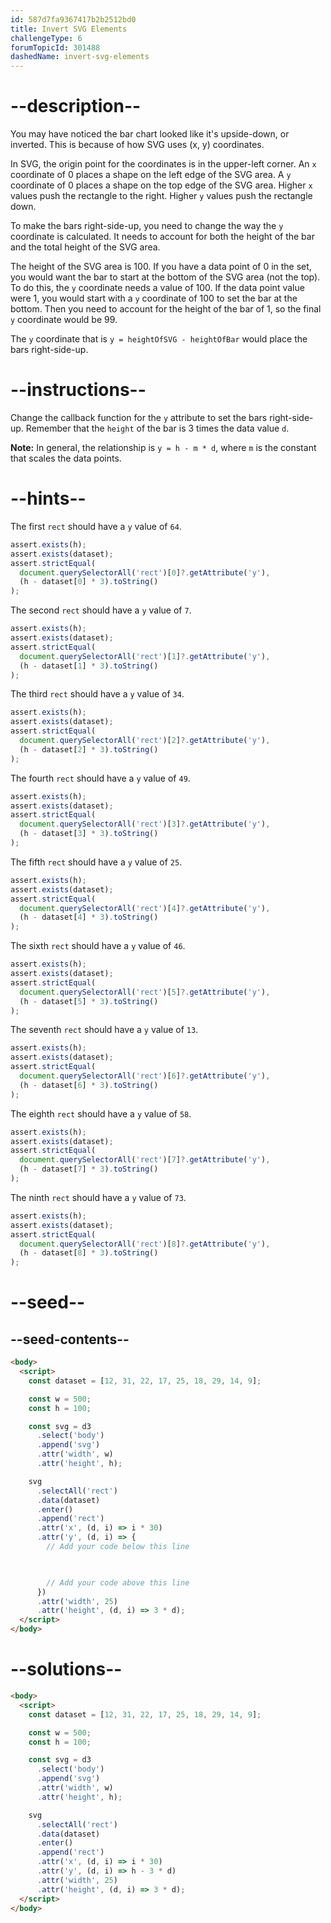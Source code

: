 ```yaml
---
id: 587d7fa9367417b2b2512bd0
title: Invert SVG Elements
challengeType: 6
forumTopicId: 301488
dashedName: invert-svg-elements
---
```


# --description--

You may have noticed the bar chart looked like it's upside-down, or inverted. This is because of how SVG uses (x, y) coordinates.

In SVG, the origin point for the coordinates is in the upper-left corner. An `x` coordinate of 0 places a shape on the left edge of the SVG area. A `y` coordinate of 0 places a shape on the top edge of the SVG area. Higher `x` values push the rectangle to the right. Higher `y` values push the rectangle down.

To make the bars right-side-up, you need to change the way the `y` coordinate is calculated. It needs to account for both the height of the bar and the total height of the SVG area.

The height of the SVG area is 100. If you have a data point of 0 in the set, you would want the bar to start at the bottom of the SVG area (not the top). To do this, the `y` coordinate needs a value of 100. If the data point value were 1, you would start with a `y` coordinate of 100 to set the bar at the bottom. Then you need to account for the height of the bar of 1, so the final `y` coordinate would be 99.

The `y` coordinate that is `y = heightOfSVG - heightOfBar` would place the bars right-side-up.

# --instructions--

Change the callback function for the `y` attribute to set the bars right-side-up. Remember that the `height` of the bar is 3 times the data value `d`.

**Note:** In general, the relationship is `y = h - m * d`, where `m` is the constant that scales the data points.

# --hints--

The first `rect` should have a `y` value of `64`.

```js
assert.exists(h); 
assert.exists(dataset); 
assert.strictEqual(
  document.querySelectorAll('rect')[0]?.getAttribute('y'),
  (h - dataset[0] * 3).toString()
);
```

The second `rect` should have a `y` value of `7`.

```js
assert.exists(h); 
assert.exists(dataset); 
assert.strictEqual(
  document.querySelectorAll('rect')[1]?.getAttribute('y'),
  (h - dataset[1] * 3).toString()
);
```

The third `rect` should have a `y` value of `34`.

```js
assert.exists(h);
assert.exists(dataset);  
assert.strictEqual(
  document.querySelectorAll('rect')[2]?.getAttribute('y'),
  (h - dataset[2] * 3).toString()
);
```

The fourth `rect` should have a `y` value of `49`.

```js
assert.exists(h); 
assert.exists(dataset); 
assert.strictEqual(
  document.querySelectorAll('rect')[3]?.getAttribute('y'),
  (h - dataset[3] * 3).toString()
);
```

The fifth `rect` should have a `y` value of `25`.

```js
assert.exists(h); 
assert.exists(dataset); 
assert.strictEqual(
  document.querySelectorAll('rect')[4]?.getAttribute('y'),
  (h - dataset[4] * 3).toString()
);
```

The sixth `rect` should have a `y` value of `46`.

```js
assert.exists(h); 
assert.exists(dataset); 
assert.strictEqual(
  document.querySelectorAll('rect')[5]?.getAttribute('y'),
  (h - dataset[5] * 3).toString()
);
```

The seventh `rect` should have a `y` value of `13`.

```js
assert.exists(h); 
assert.exists(dataset); 
assert.strictEqual(
  document.querySelectorAll('rect')[6]?.getAttribute('y'),
  (h - dataset[6] * 3).toString()
);
```

The eighth `rect` should have a `y` value of `58`.

```js
assert.exists(h); 
assert.exists(dataset); 
assert.strictEqual(
  document.querySelectorAll('rect')[7]?.getAttribute('y'),
  (h - dataset[7] * 3).toString()
);
```

The ninth `rect` should have a `y` value of `73`.

```js
assert.exists(h); 
assert.exists(dataset); 
assert.strictEqual(
  document.querySelectorAll('rect')[8]?.getAttribute('y'),
  (h - dataset[8] * 3).toString()
);
```

# --seed--

## --seed-contents--

```html
<body>
  <script>
    const dataset = [12, 31, 22, 17, 25, 18, 29, 14, 9];

    const w = 500;
    const h = 100;

    const svg = d3
      .select('body')
      .append('svg')
      .attr('width', w)
      .attr('height', h);

    svg
      .selectAll('rect')
      .data(dataset)
      .enter()
      .append('rect')
      .attr('x', (d, i) => i * 30)
      .attr('y', (d, i) => {
        // Add your code below this line


        
        // Add your code above this line
      })
      .attr('width', 25)
      .attr('height', (d, i) => 3 * d);
  </script>
</body>
```

# --solutions--

```html
<body>
  <script>
    const dataset = [12, 31, 22, 17, 25, 18, 29, 14, 9];

    const w = 500;
    const h = 100;

    const svg = d3
      .select('body')
      .append('svg')
      .attr('width', w)
      .attr('height', h);

    svg
      .selectAll('rect')
      .data(dataset)
      .enter()
      .append('rect')
      .attr('x', (d, i) => i * 30)
      .attr('y', (d, i) => h - 3 * d)
      .attr('width', 25)
      .attr('height', (d, i) => 3 * d);
  </script>
</body>
```
